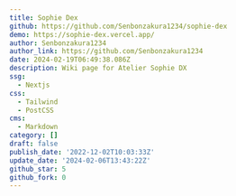 ```yaml
---
title: Sophie Dex
github: https://github.com/Senbonzakura1234/sophie-dex
demo: https://sophie-dex.vercel.app/
author: Senbonzakura1234
author_link: https://github.com/Senbonzakura1234
date: 2024-02-19T06:49:38.086Z
description: Wiki page for Atelier Sophie DX
ssg:
  - Nextjs
css:
  - Tailwind
  - PostCSS
cms:
  - Markdown
category: []
draft: false
publish_date: '2022-12-02T10:03:33Z'
update_date: '2024-02-06T13:43:22Z'
github_star: 5
github_fork: 0
---
```


